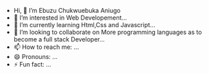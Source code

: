 -  Hi, 👋  I’m Ebuzu Chukwuebuka Aniugo
- 👀 I’m interested in Web Developement...
- 🌱 I’m currently learning Html,Css and Javascript...
- 💞️ I’m looking to collaborate on More programming languages as to become a full stack Developer...
- 📫 How to reach me:  ...
- 😄 Pronouns: ...
- ⚡ Fun fact: ...

<!---
Ebuzu is a ✨ special ✨ repository because its `README.md` (this file) appears on your GitHub profile.
You can click the Preview link to take a look at your changes.
--->
